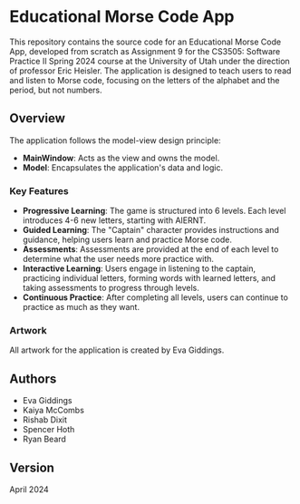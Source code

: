 # Educational Morse Code App

This repository contains the source code for an Educational Morse Code App, developed from scratch as Assignment 9 for the CS3505: Software Practice II Spring 2024 course at the University of Utah under the direction of professor Eric Heisler. The application is designed to teach users to read and listen to Morse code, focusing on the letters of the alphabet and the period, but not numbers.

## Overview

The application follows the model-view design principle:
- **MainWindow**: Acts as the view and owns the model.
- **Model**: Encapsulates the application's data and logic.

### Key Features

- **Progressive Learning**: The game is structured into 6 levels. Each level introduces 4-6 new letters, starting with AIERNT.
- **Guided Learning**: The "Captain" character provides instructions and guidance, helping users learn and practice Morse code.
- **Assessments**: Assessments are provided at the end of each level to determine what the user needs more practice with.
- **Interactive Learning**: Users engage in listening to the captain, practicing individual letters, forming words with learned letters, and taking assessments to progress through levels.
- **Continuous Practice**: After completing all levels, users can continue to practice as much as they want.


### Artwork

All artwork for the application is created by Eva Giddings.

## Authors

- Eva Giddings
- Kaiya McCombs
- Rishab Dixit
- Spencer Hoth
- Ryan Beard

## Version

April 2024
